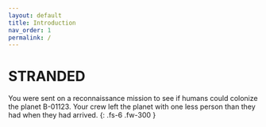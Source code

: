 ```yaml
---
layout: default
title: Introduction
nav_order: 1
permalink: /
---
```


# STRANDED

You were sent on a reconnaissance mission to see if humans could colonize the planet B-01123. Your crew left the planet with one less person than they had when they had arrived.
{: .fs-6 .fw-300 }
